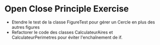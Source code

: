 # Open Close Principle Exercise
- Etendre le test de la classe FigureTest pour gérer un Cercle en plus des autres figures
- Refactorer le code des classes CalculateurAires et CalculateurPerimetres pour éviter l'enchaînement de if.

